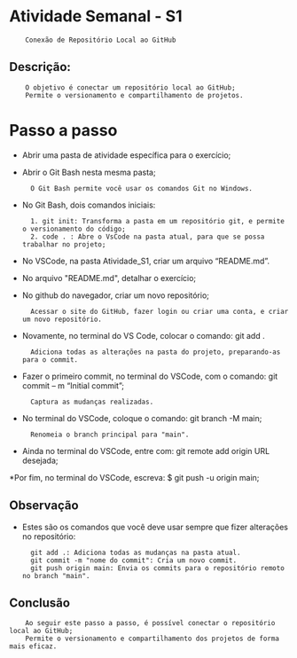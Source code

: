 # Atividade Semanal - S1

        Conexão de Repositório Local ao GitHub

## Descrição:

        O objetivo é conectar um repositório local ao GitHub;
        Permite o versionamento e compartilhamento de projetos.

# Passo a passo

* Abrir uma pasta de atividade específica para o exercício;
* Abrir o Git Bash nesta mesma pasta;

        O Git Bash permite você usar os comandos Git no Windows.

* No Git Bash, dois comandos iniciais:

        1. git init: Transforma a pasta em um repositório git, e permite o versionamento do código;
        2. code . : Abre o VsCode na pasta atual, para que se possa trabalhar no projeto;

* No VSCode, na pasta Atividade_S1, criar um arquivo “README.md”.
* No arquivo "README.md", detalhar o exercício;
* No github do navegador, criar um novo repositório;

        Acessar o site do GitHub, fazer login ou criar uma conta, e criar um novo repositório.

* Novamente, no terminal do VS Code, colocar o comando: git add . 

        Adiciona todas as alterações na pasta do projeto, preparando-as para o commit.  

* Fazer o primeiro commit, no terminal do VSCode, com o comando: git commit – m “Initial commit”;

        Captura as mudanças realizadas.

* No terminal do VSCode, coloque o comando: git branch -M main;

        Renomeia o branch principal para "main".

* Ainda no terminal do VSCode, entre com: git remote add origin URL desejada;

*Por fim, no terminal do VSCode, escreva: $ git push -u origin main;

## Observação

* Estes são os comandos que você deve usar sempre que fizer alterações no repositório:

        git add .: Adiciona todas as mudanças na pasta atual.
        git commit -m "nome do commit": Cria um novo commit.
        git push origin main: Envia os commits para o repositório remoto no branch "main".

## Conclusão

        Ao seguir este passo a passo, é possível conectar o repositório local ao GitHub;
        Permite o versionamento e compartilhamento dos projetos de forma mais eficaz.


